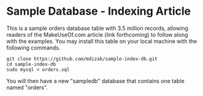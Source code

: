 
# Sample Database - Indexing Article

This is a sample orders database table with 3.5 million records, allowing readers of the MakeUseOf.com article (link forthcoming) to follow along with the examples.  You may install this table on your local machine with the following commands.

    git clone https://github.com/mdizak/sample-index-db.git
    cd sample-index-db
    sudo mysql < orders.sql

You will then have a new "sampledb" database that contains one table named "orders".



